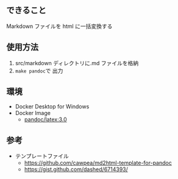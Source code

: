## できること

Markdown ファイルを html に一括変換する

## 使用方法

1. src/markdown ディレクトリに.md ファイルを格納
2. `make pandoc`で 出力

## 環境

- Docker Desktop for Windows
- Docker Image
  - [pandoc/latex:3.0](https://hub.docker.com/r/pandoc/latex)

## 参考

- テンプレートファイル
  - https://github.com/cawpea/md2html-template-for-pandoc
  - https://gist.github.com/dashed/6714393/
